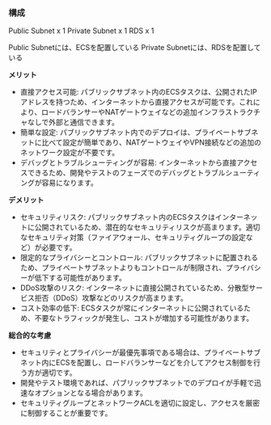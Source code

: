 ### 構成
Public Subnet x 1
Private Subnet x 1
RDS x 1

Public Subnetには、ECSを配置している
Private Subnetには、RDSを配置している

**メリット**
- 直接アクセス可能: パブリックサブネット内のECSタスクは、公開されたIPアドレスを持つため、インターネットから直接アクセスが可能です。これにより、ロードバランサーやNATゲートウェイなどの追加インフラストラクチャなしで外部と通信できます。
- 簡単な設定: パブリックサブネット内でのデプロイは、プライベートサブネットに比べて設定が簡単であり、NATゲートウェイやVPN接続などの追加のネットワーク設定が不要です。
- デバッグとトラブルシューティングが容易: インターネットから直接アクセスできるため、開発やテストのフェーズでのデバッグとトラブルシューティングが容易になります。

**デメリット**
- セキュリティリスク: パブリックサブネット内のECSタスクはインターネットに公開されているため、潜在的なセキュリティリスクが高まります。適切なセキュリティ対策（ファイアウォール、セキュリティグループの設定など）が必要です。
- 限定的なプライバシーとコントロール: パブリックサブネットに配置されるため、プライベートサブネットよりもコントロールが制限され、プライバシーが低下する可能性があります。
- DDoS攻撃のリスク: インターネットに直接公開されているため、分散型サービス拒否（DDoS）攻撃などのリスクが高まります。
- コスト効率の低下: ECSタスクが常にインターネットに公開されているため、不要なトラフィックが発生し、コストが増加する可能性があります。

**総合的な考慮**
- セキュリティとプライバシーが最優先事項である場合は、プライベートサブネット内にECSを配置し、ロードバランサーなどを介してアクセス制御を行う方が適切です。
- 開発やテスト環境であれば、パブリックサブネットでのデプロイが手軽で迅速なオプションとなる場合があります。
- セキュリティグループとネットワークACLを適切に設定し、アクセスを厳密に制御することが重要です。